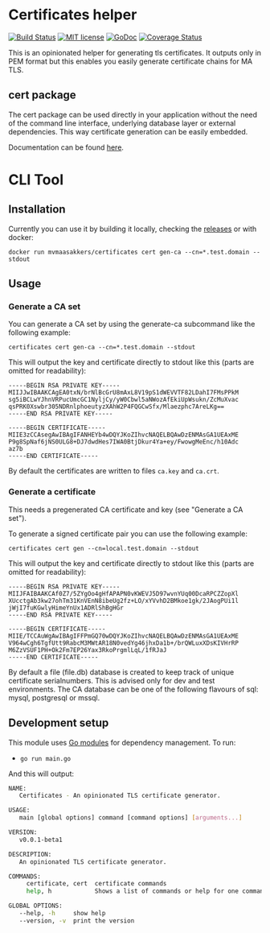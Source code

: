 # Certificates helper 

[![Build Status](https://travis-ci.com/mvmaasakkers/certificates.svg?branch=master)](https://travis-ci.com/mvmaasakkers/certificates) 
[![MIT license](http://img.shields.io/badge/license-MIT-brightgreen.svg)](http://opensource.org/licenses/MIT)
[![GoDoc](https://godoc.org/github.com/mvmaasakkers/certificates?status.svg)](https://godoc.org/github.com/mvmaasakkers/certificates)
[![Coverage Status](https://coveralls.io/repos/github/mvmaasakkers/certificates/badge.svg?branch=master)](https://coveralls.io/github/mvmaasakkers/certificates?branch=master)

This is an opinionated helper for generating tls certificates.
It outputs only in PEM format but this enables you easily generate certificate
chains for MA TLS.

## cert package

The cert package can be used directly in your application without the need of the command 
line interface, underlying database layer or external dependencies. This way certificate 
generation can be easily embedded. 

Documentation can be found [here](https://godoc.org/github.com/mvmaasakkers/certificates/cert).

# CLI Tool

## Installation

Currently you can use it by building it locally, checking the [releases](https://github.com/mvmaasakkers/certificates/releases) or with docker:

`docker run mvmaasakkers/certificates cert gen-ca --cn=*.test.domain --stdout`

## Usage

### Generate a CA set

You can generate a CA set by using the generate-ca subcommand like the following example:

`certificates cert gen-ca --cn=*.test.domain --stdout`

This will output the key and certificate directly to stdout like this (parts are omitted for readability):

```
-----BEGIN RSA PRIVATE KEY-----
MIIJJwIBAAKCAgEA0txN/brNlBcGrU8mAxL8V19pS1dWEVVTF82LDahI7FMsPPkM
sg5iBCLwYJhnVRPucUmcGC1NyljCy/yW0Cbwl5aNWozAfEkiUpWsukn/ZcMuXvac
qsPRK0Xswbr305NDRnlphoeutyzXAhW2P4FQGCwSfx/Mlaezphc7AreLKg==
-----END RSA PRIVATE KEY-----

-----BEGIN CERTIFICATE-----
MIIE3zCCAsegAwIBAgIFANHEYb4wDQYJKoZIhvcNAQELBQAwDzENMAsGA1UEAxME
P9g8SpNaf6jNS0ULG8+DJ7dwdHes7IWA0BtjDkur4Ya+ey/FwowgMeEnc/h10Adc
az7b
-----END CERTIFICATE-----

```

By default the certificates are written to files `ca.key` and `ca.crt`.

### Generate a certificate

This needs a pregenerated CA certificate and key (see "Generate a CA set").

To generate a signed certificate pair you can use the following example:

`certificates cert gen --cn=local.test.domain --stdout`

This will output the key and certificate directly to stdout like this (parts are omitted for readability):

```
-----BEGIN RSA PRIVATE KEY-----
MIIJFAIBAAKCAf0Z7/5ZYgOo4gHfAPAPN0vKWEVJ5D97wvnYUq00DcaRPCZZopXl
XUcctgAb3kw27ohTm31KnVEnN8ibeUg2fz+LO/xYVvhD2BMkoe1gk/2JAogPUi1l
jWjI7fuKGwlyHimeYnUx1ADRlShBgHGr
-----END RSA PRIVATE KEY-----

-----BEGIN CERTIFICATE-----
MIIE/TCCAuWgAwIBAgIFFPmGQ70wDQYJKoZIhvcNAQELBQAwDzENMAsGA1UEAxME
V964wCgh6TgfUtt9RabcM3MWtAR18N0vedYg46jhxDa1b+/brQWLuxXDsKIVHrRP
M6ZzVSUF1PH+Ok2Fm7EP26Yax3RkoPrgmlLqL/1fRJaJ
-----END CERTIFICATE-----

```

By default a file (file.db) database is created to keep track of unique certificate serialnumbers. 
This is advised only for dev and test environments. The CA database can be one of the following flavours of sql: mysql, 
postgresql or mssql. 

## Development setup

This module uses [Go modules](https://github.com/golang/go/wiki/Modules) for dependency management.
To run: 

- `go run main.go`

And this will output:

```bash
NAME:
   Certificates - An opinionated TLS certificate generator.

USAGE:
   main [global options] command [command options] [arguments...]

VERSION:
   v0.0.1-beta1

DESCRIPTION:
   An opinionated TLS certificate generator.

COMMANDS:
     certificate, cert  certificate commands
     help, h            Shows a list of commands or help for one command

GLOBAL OPTIONS:
   --help, -h     show help
   --version, -v  print the version
```